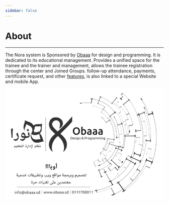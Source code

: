 ```yaml
---
sidebar: false
---
```

# About
---
  The Nora system is Sponsored by  [Obaaa](http://obaaa.sd) for design and programming. It is dedicated to its educational management. Provides a unified space for the trainee and the trainer and management, allows the trainee registration through the center and Joined Groups. follow-up attendance, payments, certificate request, and other [features](/features/), is also linked to a special Website and mobile App.

![NoraCenter](https://raw.githubusercontent.com/obaaa8/NoraCenter/master/public/vendor/crudbooster/postNoraCenter.png)
